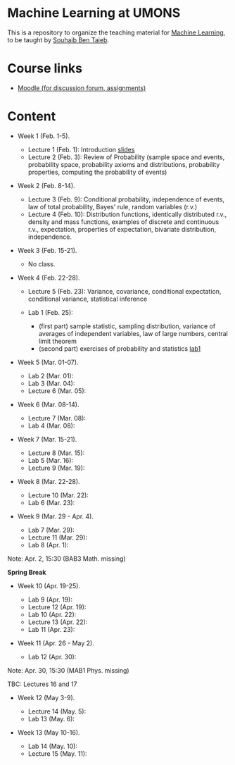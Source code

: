 # Machine Learning at UMONS

This is a repository to organize the teaching material for [Machine Learning](http://applications.umons.ac.be/web/en/pde/2020-2021/aa/S-INFO-256.htm), to be taught by [Souhaib Ben Taieb](http://www.souhaib-bentaieb.com).

# Course links

- [Moodle (for discussion forum, assignments)](https://moodle.umons.ac.be/course/view.php?id=2785)

# Content

<!--- LAST YEAER Lectures: 15 - Labs: 9 (30, 15) --->

<!--- THIS YEAER Lectures: 17 - Labs: 14 (30, 30) --->

- Week 1 (Feb. 1-5). 
  - Lecture 1 (Feb. 1): Introduction [slides](./slides/1-ml-introduction.pdf)
  - Lecture 2 (Feb. 3): Review of Probability (sample space and events, probability space, probability axioms and distributions, probability properties, computing the probability of events)

- Week 2 (Feb. 8-14). 
  - Lecture 3 (Feb. 9): Conditional probability, independence of events, law of total probability, Bayes' rule, random variables (r.v.)
  - Lecture 4 (Feb. 10): Distribution functions, identically distributed r.v., density and mass functions, examples of discrete and continuous r.v., expectation, properties of expectation, bivariate distribution, independence.
  
- Week 3 (Feb. 15-21).
  - No class.

- Week 4 (Feb. 22-28).
  - Lecture 5 (Feb. 23): Variance, covariance, conditional expectation, conditional variance, statistical inference

  - Lab 1 (Feb. 25): 
    - (first part) sample statistic, sampling distribution, variance of averages of independent variables, law of large numbers, central limit theorem
    - (second part) exercises of probability and statistics [lab1](./labs/lab1.pdf)

- Week 5 (Mar. 01-07).
  - Lab 2 (Mar. 01):
  - Lab 3 (Mar. 04):
  - Lecture 6 (Mar. 05):

- Week 6 (Mar. 08-14).
  - Lecture 7 (Mar. 08):
  - Lab 4 (Mar. 08):

- Week 7 (Mar. 15-21).
  - Lecture 8 (Mar. 15):
  - Lab 5 (Mar. 16):
  - Lecture 9 (Mar. 19):

- Week 8 (Mar. 22-28).
  - Lecture 10 (Mar. 22):
  - Lab 6 (Mar. 23):

- Week 9 (Mar. 29 - Apr. 4).
  - Lab 7 (Mar. 29):
  - Lecture 11 (Mar. 29):
  - Lab 8 (Apr. 1):

Note: Apr. 2, 15:30 (BAB3 Math. missing)

**Spring Break**

- Week 10 (Apr. 19-25).
  - Lab 9 (Apr. 19):
  - Lecture 12 (Apr. 19):
  - Lab 10 (Apr. 22):
  - Lecture 13 (Apr. 22):
  - Lab 11 (Apr. 23):


- Week 11 (Apr. 26 - May 2).
  - Lab 12 (Apr. 30):

Note: Apr. 30, 15:30 (MAB1 Phys. missing)

TBC: Lectures 16 and 17

- Week 12 (May 3-9).
  - Lecture 14 (May. 5):
  - Lab 13 (May. 6):

- Week 13 (May 10-16).
  - Lab 14 (May. 10):
  - Lecture 15 (May. 11):


